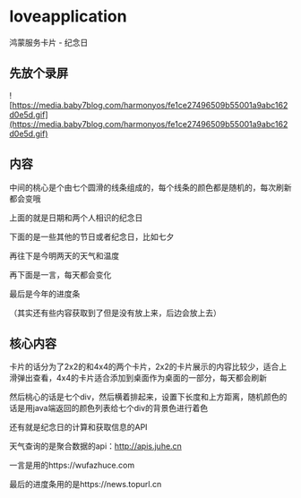 # loveapplication
鸿蒙服务卡片 - 纪念日

## 先放个录屏

![https://media.baby7blog.com/harmonyos/fe1ce27496509b55001a9abc162d0e5d.gif](https://media.baby7blog.com/harmonyos/fe1ce27496509b55001a9abc162d0e5d.gif)

## 内容

中间的桃心是个由七个圆滑的线条组成的，每个线条的颜色都是随机的，每次刷新都会变哦

上面的就是日期和两个人相识的纪念日

下面的是一些其他的节日或者纪念日，比如七夕

再往下是今明两天的天气和温度

再下面是一言，每天都会变化

最后是今年的进度条

（其实还有些内容获取到了但是没有放上来，后边会放上去）

## 核心内容

卡片的话分为了2x2的和4x4的两个卡片，2x2的卡片展示的内容比较少，适合上滑弹出查看，4x4的卡片适合添加到桌面作为桌面的一部分，每天都会刷新

然后桃心的话是七个div，然后横着排起来，设置下长度和上方距离，随机颜色的话是用java端返回的颜色列表给七个div的背景色进行着色

还有就是纪念日的计算和获取信息的API

天气查询的是聚合数据的api：http://apis.juhe.cn

一言是用的https://wufazhuce.com

最后的进度条用的是https://news.topurl.cn
